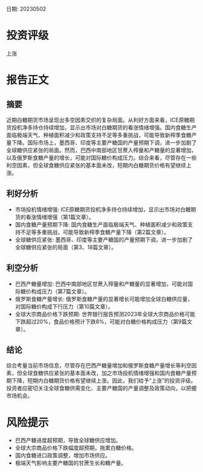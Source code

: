 
日期: 20230502

# 投资评级

上涨

# 报告正文

## 摘要

近期白糖期货市场呈现出多空因素交织的复杂局面。从利好方面来看，ICE原糖期货投机净多持仓持续增加，显示出市场对白糖期货的看涨情绪增强。国内食糖生产面临极端天气、种植面积减少和政策支持不足等多重挑战，可能导致新榨季食糖产量下降。国际市场上，墨西哥、印度等主要产糖国的产量预期下调，进一步加剧了全球糖供应紧张的局面。然而，巴西中南部地区甘蔗入榨量和产糖量的显著增加，以及俄罗斯食糖产量的增长，可能对国际糖价构成压力。综合来看，尽管存在一些利空因素，但全球食糖供应紧张的基本面未改，短期内白糖期货价格有望继续上涨。

## 利好分析

* 市场投机情绪增强: ICE原糖期货投机净多持仓持续增加，显示出市场对白糖期货的看涨情绪增强（第1篇文章）。
* 国内食糖产量预期下降: 国内食糖生产面临极端天气、种植面积减少和政策支持不足等多重挑战，可能导致新榨季食糖产量下降（第2篇文章）。
* 全球糖供应紧张: 墨西哥、印度等主要产糖国的产量预期下调，进一步加剧了全球糖供应紧张的局面（第3、18篇文章）。

## 利空分析

* 巴西产糖量增加: 巴西中南部地区甘蔗入榨量和产糖量的显著增加，可能对国际糖价构成压力（第7篇文章）。
* 俄罗斯食糖产量增长: 俄罗斯食糖产量的显著增长可能增加全球白糖供应量，对国际糖价构成下行压力（第10篇文章）。
* 全球大宗商品价格下跌预期: 世界银行报告预测2023年全球大宗商品价格可能下跌超过20%，食品价格预计下跌8%，可能对白糖价格构成压力（第9篇文章）。

## 结论

综合考量当前市场信息，尽管存在巴西产糖量增加和俄罗斯食糖产量增长等利空因素，但全球食糖供应紧张的基本面未改，加之市场投机情绪增强和国内食糖产量预期下降，短期内白糖期货价格有望继续上涨。因此，我们给予“上涨”的投资评级。投资者应密切关注全球食糖供需变化、主要产糖国的产量调整及政策动向，以把握市场机会。

# 风险提示

* 巴西产糖进度超预期，导致全球糖供应增加。
* 全球大宗商品价格下跌幅度超预期，拖累白糖价格。
* 国内食糖进口政策调整，增加市场供应。
* 极端天气影响主要产糖国的甘蔗生长和糖产量。

